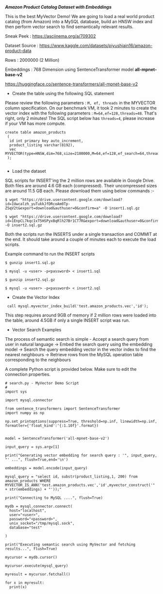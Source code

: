 ***Amazon Product Catalog Dataset with Embeddings***

This is the best MyVector Demo! We are going to load a real world product catalog (from Amazon) into a MySQL database, build an HNSW index and then perform vector search to find semantically relevant results.

Sneak Peek : https://asciinema.org/a/709302

Dataset Source : https://www.kaggle.com/datasets/piyushjain16/amazon-product-data

Rows : 2000000 (2 Million)

Embeddings : 768 Dimension using SentenceTransformer model **all-mpnet-base-v2**

https://huggingface.co/sentence-transformers/all-mpnet-base-v2    

- Create the table using the following SQL statement

Please review the following parameters : ```M, ef, threads``` in the MYVECTOR column specification. On our benchmark VM, it took 2 minutes to create the vector index with the following parameters : ```M=64,ef=128,threads=48```. That's right, only 2 minutes! The SQL script below has ```threads=4```, please increase if your VM has more compute.

```
create table amazon_products
 (
  id int primary key auto_increment,
  product_listing varchar(8192),
  vec MYVECTOR(type=HNSW,dim=768,size=2100000,M=64,ef=128,ef_search=64,threads=4.dist=L2)
 );


```
- Load the dataset

SQL scripts for INSERT'ing the 2 million rows are available in Google Drive. Both files are around 4.6 GB each (compressed). Their uncompressed sizes are around 11.5 GB each. Please download them using below commands :-
```
$ wget "https://drive.usercontent.google.com/download?id=1Uwcalzh_yuTukkJfDRcoAm0Tp-ZSqV2t&export=download&authuser=0&confirm=a" -O insert1.sql.gz

$ wget "https://drive.usercontent.google.com/download?id=1EnpCL7kqc1xT5HSPyxBqRlh27Br1CT7R&export=download&authuser=0&confirm=a" -O insert2.sql.gz                     
```

Both the scripts run the INSERTS under a single transaction and COMMIT at the end. It should take around a couple of minutes each to execute the load scripts.

Example command to run the INSERT scripts

```
$ gunzip insert1.sql.gz

$ mysql -u <user> -p<password> < insert1.sql

$ gunzip insert2.sql.gz

$ mysql -u <user> -p<password> < insert2.sql

```

- Create the Vector Index

```
 call mysql.myvector_index_build('test.amazon_products.vec','id');
```

This step requires around 9GB of memory if 2 million rows were loaded into the table, around 4.5GB if only a single INSERT script was run.

- Vector Search Examples

The process of semantic search is simple - Accept a search query from user in natural language -> Embed the search query using the embedding model -> Search the query embedding vector in the vector index to find the nearest neighbours -> Retrieve rows from the MySQL operation table corresponding to the neighbours

A complete Python script is provided below. Make sure to edit the connection properties.

```
# search.py - MyVector Demo Script
#
import sys

import mysql.connector

from sentence_transformers import SentenceTransformer
import numpy as np

np.set_printoptions(suppress=True, threshold=np.inf, linewidth=np.inf, formatter={'float_kind':'{:1.10f}'.format})


model = SentenceTransformer('all-mpnet-base-v2')

input_query = sys.argv[1]

print("Generating vector embedding for search query : '", input_query, "' ...", flush=True,end='\n')

embeddings = model.encode(input_query)

mysql_query = "select id, substr(product_listing,1, 200) from amazon_products WHERE MYVECTOR_IS_ANN('test.amazon_products.vec','id',myvector_construct('" + str(embeddings) + "'));"

print("Connecting to MySQL ....", flush=True)

mydb = mysql.connector.connect(
  host="localhost",
  user="<user>",
  password="<password>",
  unix_socket="/tmp/mysql.sock",
  database="test"

)

print("Executing semantic search using MyVector and fetching results...", flush=True)

mycursor = mydb.cursor()

mycursor.execute(mysql_query)

myresult = mycursor.fetchall()

for x in myresult:
  print(x)

```

